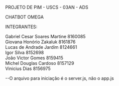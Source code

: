 PROJETO DE PIM - USCS - 03AN - ADS

CHATBOT OMEGA

INTEGRANTES:

Gabriel Cesar Soares Martine 8160085<br>
Giovana Honório Zakaluk 8161876 <br>
Lucas de Andrade Jardim 8124661 <br>
Igor Silva 8152698 <br>
João Victor Gomes 8159415<br> 
Michel Douglas Cardoso 8157129 <br>
Vinicius Dias 8156975<br>

--O arquivo para iniciação é o server.js, não o app.js
